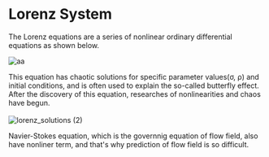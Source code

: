 # Lorenz System

The Lorenz equations are a series of nonlinear ordinary differential equations as shown below.

![aa](https://github.com/user-attachments/assets/9d05f1d7-a835-4398-966c-582c208bac43)

This equation has chaotic solutions for specific parameter values(σ, ρ) and initial conditions, and is often used to explain the so-called butterfly effect. 
After the discovery of this equation, researches of nonlinearities and chaos have begun. <br>
<br>
![lorenz_solutions (2)](https://github.com/user-attachments/assets/0364bfab-1edd-434d-8288-2a03eb0c68a6)

Navier-Stokes equation, which is the governnig equation of flow field, also have nonliner term, and that's why prediction of flow field is so difficult.


